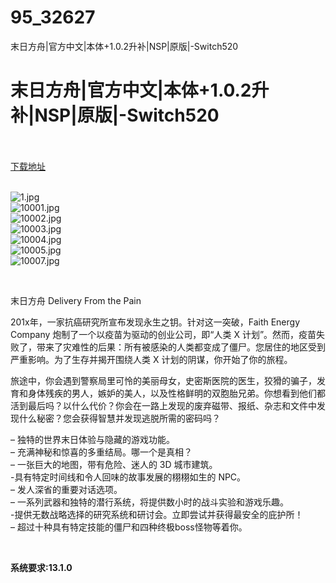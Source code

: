 # 95_32627
末日方舟|官方中文|本体+1.0.2升补|NSP|原版|-Switch520
# 末日方舟|官方中文|本体+1.0.2升补|NSP|原版|-Switch520
 <br/></br>
[下载地址](https://www.switch520.cc/article/32627 "下载地址")
<br/></br>

<p><img title="1.jpg" src="https://www.switch520.cc/muke_img/2022_06_09_edca43da06592.jpg" alt="1.jpg"><br>
<img title="10001.jpg" src="https://www.switch520.cc/muke_img/2022_06_09_bc4323d6dcc65.jpg" alt="10001.jpg"><br>
<img title="10002.jpg" src="https://www.switch520.cc/muke_img/2022_06_09_e0af0f6b4494f.jpg" alt="10002.jpg"><br>
<img title="10003.jpg" src="https://www.switch520.cc/muke_img/2022_06_09_b5ecbac9d0058.jpg" alt="10003.jpg"><br>
<img title="10004.jpg" src="https://www.switch520.cc/muke_img/2022_06_09_f5be7f0db8436.jpg" alt="10004.jpg"><br>
<img title="10005.jpg" src="https://www.switch520.cc/muke_img/2022_06_09_9f818dae63072.jpg" alt="10005.jpg"><br>
<img title="10007.jpg" src="https://www.switch520.cc/muke_img/2022_06_09_a7de64b7a547b.jpg" alt="10007.jpg"></p>
<p>&nbsp;</p>
<p>末日方舟 Delivery From the Pain</p>
<p>201x年，一家抗癌研究所宣布发现永生之钥。针对这一突破，Faith Energy Company 炮制了一个以疫苗为驱动的创业公司，即“人类 X 计划”。然而，疫苗失败了，带来了灾难性的后果：所有被感染的人类都变成了僵尸。您居住的地区受到严重影响。为了生存并揭开围绕人类 X 计划的阴谋，你开始了你的旅程。</p>
<p>旅途中，你会遇到警察局里可怜的美丽母女，史密斯医院的医生，狡猾的骗子，发育和身体残疾的男人，嫉妒的美人，以及性格鲜明的双胞胎兄弟。你想看到他们都活到最后吗？以什么代价？你会在一路上发现的废弃磁带、报纸、杂志和文件中发现什么秘密？您会获得智慧并发现逃脱所需的密码吗？</p>
<p>– 独特的世界末日体验与隐藏的游戏功能。<br>
– 充满神秘和惊喜的多重结局。哪一个是真相？<br>
– 一张巨大的地图，带有危险、迷人的 3D 城市建筑。<br>
-具有特定时间线和令人回味的故事发展的栩栩如生的 NPC。<br>
– 发人深省的重要对话选项。<br>
– 一系列武器和独特的潜行系统，将提供数小时的战斗实验和游戏乐趣。<br>
-提供无数战略选择的研究系统和研讨会。立即尝试并获得最安全的庇护所！<br>
– 超过十种具有特定技能的僵尸和四种终极boss怪物等着你。</p>
<p>&nbsp;</p>
<p><strong>系统要求:13.1.0</strong></p>



